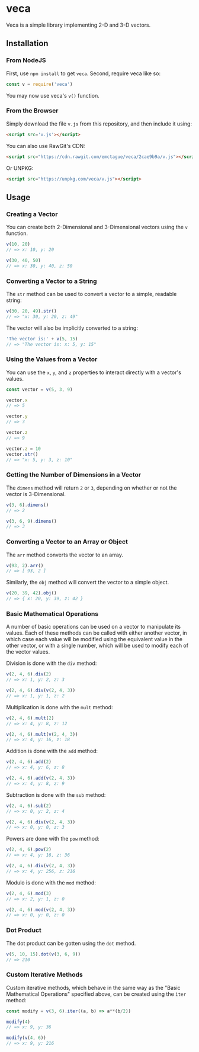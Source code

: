 # veca

Veca is a simple library implementing 2-D and 3-D vectors.

## Installation

### From NodeJS

First, use `npm install` to get `veca`.
Second, require veca like so:

```js
const v = require('veca')
```

You may now use veca's `v()` function.

### From the Browser

Simply download the file `v.js` from this repository, and then include it using:

```html
<script src='v.js'></script>
```

You can also use RawGit's CDN:

```html
<script src="https://cdn.rawgit.com/emctague/veca/2cae9b9a/v.js"></script>
```

Or UNPKG:

```html
<script src="https://unpkg.com/veca/v.js"></script>
```

## Usage

### Creating a Vector

You can create both 2-Dimensional and 3-Dimensional vectors using the `v`
function.

```js
v(10, 20)
// => x: 10, y: 20

v(30, 40, 50)
// => x: 30, y: 40, z: 50
```

### Converting a Vector to a String

The `str` method can be used to convert a vector to a simple, readable string:

```js
v(30, 20, 49).str()
// => "x: 30, y: 20, z: 49"
```

The vector will also be implicitly converted to a string:

```js
'The vector is:' + v(5, 15)
// => "The vector is: x: 5, y: 15"
```

### Using the Values from a Vector

You can use the `x`, `y`, and `z` properties to interact directly with a
vector's values.

```js
const vector = v(5, 3, 9)

vector.x
// => 5

vector.y
// => 3

vector.z
// => 9

vector.z = 10
vector.str()
// => "x: 5, y: 3, z: 10"
```

### Getting the Number of Dimensions in a Vector

The `dimens` method will return `2` or `3`, depending on whether or not
the vector is 3-Dimensional.

```js
v(3, 6).dimens()
// => 2

v(3, 6, 9).dimens()
// => 3
```

### Converting a Vector to an Array or Object

The `arr` method converts the vector to an array.

```js
v(93, 2).arr()
// => [ 93, 2 ]
```

Similarly, the `obj` method will convert the vector to a simple object.

```js
v(20, 39, 42).obj()
// => { x: 20, y: 39, z: 42 }
```

### Basic Mathematical Operations

A number of basic operations can be used on a vector to manipulate its
values. Each of these methods can be called with either another vector,
in which case each value will be modified using the equivalent value in the
other vector, or with a single number, which will be used to modify each
of the vector values.

Division is done with the `div` method:

```js
v(2, 4, 6).div(2)
// => x: 1, y: 2, z: 3

v(2, 4, 6).div(v(2, 4, 3))
// => x: 1, y: 1, z: 2
```

Multiplication is done with the `mult` method:

```js
v(2, 4, 6).mult(2)
// => x: 4, y: 8, z: 12

v(2, 4, 6).mult(v(2, 4, 3))
// => x: 4, y: 16, z: 18
```

Addition is done with the `add` method:

```js
v(2, 4, 6).add(2)
// => x: 4, y: 6, z: 8

v(2, 4, 6).add(v(2, 4, 3))
// => x: 4, y: 8, z: 9
```

Subtraction is done with the `sub` method:

```js
v(2, 4, 6).sub(2)
// => x: 0, y: 2, z: 4

v(2, 4, 6).div(v(2, 4, 3))
// => x: 0, y: 0, z: 3
```

Powers are done with the `pow` method:

```js
v(2, 4, 6).pow(2)
// => x: 4, y: 16, z: 36

v(2, 4, 6).div(v(2, 4, 3))
// => x: 4, y: 256, z: 216
```

Modulo is done with the `mod` method:

```js
v(2, 4, 6).mod(3)
// => x: 2, y: 1, z: 0

v(2, 4, 6).mod(v(2, 4, 3))
// => x: 0, y: 0, z: 0
```

### Dot Product

The dot product can be gotten using the `dot` method.

```js
v(5, 10, 15).dot(v(3, 6, 9))
// => 210
```

### Custom Iterative Methods

Custom iterative methods, which behave in the same way as the "Basic
Mathematical Operations" specified above, can be created using the `iter`
method:

```js
const modify = v(3, 6).iter((a, b) => a**(b/2))

modify(4)
// => x: 9, y: 36

modify(v(4, 6))
// => x: 9, y: 216
```
